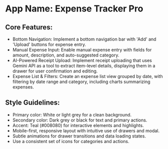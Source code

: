 # **App Name**: Expense Tracker Pro

## Core Features:

- Bottom Navigation: Implement a bottom navigation bar with 'Add' and 'Upload' buttons for expense entry.
- Manual Expense Input: Enable manual expense entry with fields for amount, description, and auto-suggested category.
- AI-Powered Receipt Upload: Implement receipt uploading that uses Gemini API as a tool to extract item-level details, displaying them in a drawer for user confirmation and editing.
- Expense List & Filters: Create an expense list view grouped by date, with filtering by date range and category, including charts summarizing expenses.

## Style Guidelines:

- Primary color: White or light grey for a clean background.
- Secondary color: Dark grey or black for text and primary actions.
- Accent: Teal (#008080) for interactive elements and highlights.
- Mobile-first, responsive layout with intuitive use of drawers and modal.
- Subtle animations for drawer transitions and data loading states.
- Use a consistent set of icons for categories and actions.